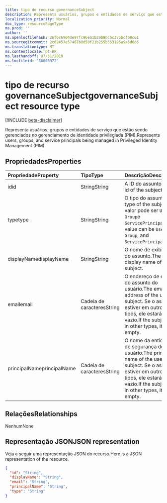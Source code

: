 ```yaml
---
title: tipo de recurso governanceSubject
description: Representa usuários, grupos e entidades de serviço que estão sendo gerenciados no gerenciamento de identidade privilegiada (PIM).
localization_priority: Normal
doc_type: resourcePageType
ms.prod: ''
author: ''
ms.openlocfilehash: 26f6c6904de97fc96eb1b29b9bcbc376bcf69c61
ms.sourcegitcommit: 2c62457e57467b8d50f21b255b553106a9a5d8d6
ms.translationtype: MT
ms.contentlocale: pt-BR
ms.lasthandoff: 07/31/2019
ms.locfileid: "36005972"
---
```

# <a name="governancesubject-resource-type"></a><span data-ttu-id="a9af3-103">tipo de recurso governanceSubject</span><span class="sxs-lookup"><span data-stu-id="a9af3-103">governanceSubject resource type</span></span>

[!INCLUDE [beta-disclaimer](../../includes/beta-disclaimer.md)]

<span data-ttu-id="a9af3-104">Representa usuários, grupos e entidades de serviço que estão sendo gerenciados no gerenciamento de identidade privilegiada (PIM).</span><span class="sxs-lookup"><span data-stu-id="a9af3-104">Represents users, groups, and service principals being managed in Privileged Identity Management (PIM).</span></span>


## <a name="properties"></a><span data-ttu-id="a9af3-105">Propriedades</span><span class="sxs-lookup"><span data-stu-id="a9af3-105">Properties</span></span>
| <span data-ttu-id="a9af3-106">Propriedade</span><span class="sxs-lookup"><span data-stu-id="a9af3-106">Property</span></span>  | <span data-ttu-id="a9af3-107">Tipo</span><span class="sxs-lookup"><span data-stu-id="a9af3-107">Type</span></span>       |<span data-ttu-id="a9af3-108">Descrição</span><span class="sxs-lookup"><span data-stu-id="a9af3-108">Description</span></span>|
|:----------|:----------|:----------|
|<span data-ttu-id="a9af3-109">id</span><span class="sxs-lookup"><span data-stu-id="a9af3-109">id</span></span>         |<span data-ttu-id="a9af3-110">String</span><span class="sxs-lookup"><span data-stu-id="a9af3-110">String</span></span>     | <span data-ttu-id="a9af3-111">A ID do assunto.</span><span class="sxs-lookup"><span data-stu-id="a9af3-111">The id of the subject.</span></span>|
|<span data-ttu-id="a9af3-112">type</span><span class="sxs-lookup"><span data-stu-id="a9af3-112">type</span></span>       |<span data-ttu-id="a9af3-113">String</span><span class="sxs-lookup"><span data-stu-id="a9af3-113">String</span></span>     |<span data-ttu-id="a9af3-114">O tipo do assunto.</span><span class="sxs-lookup"><span data-stu-id="a9af3-114">The type of the subject.</span></span> <span data-ttu-id="a9af3-115">O valor pode ser ``User``, ``Group``e ``ServicePrincipal``.</span><span class="sxs-lookup"><span data-stu-id="a9af3-115">The value can be ``User``, ``Group``, and ``ServicePrincipal``.</span></span>|
|<span data-ttu-id="a9af3-116">displayName</span><span class="sxs-lookup"><span data-stu-id="a9af3-116">displayName</span></span>|<span data-ttu-id="a9af3-117">String</span><span class="sxs-lookup"><span data-stu-id="a9af3-117">String</span></span>     |<span data-ttu-id="a9af3-118">O nome de exibição do assunto.</span><span class="sxs-lookup"><span data-stu-id="a9af3-118">The display name of the subject.</span></span>|
|<span data-ttu-id="a9af3-119">email</span><span class="sxs-lookup"><span data-stu-id="a9af3-119">email</span></span>      |<span data-ttu-id="a9af3-120">Cadeia de caracteres</span><span class="sxs-lookup"><span data-stu-id="a9af3-120">String</span></span>     |<span data-ttu-id="a9af3-121">O endereço de email do assunto do usuário.</span><span class="sxs-lookup"><span data-stu-id="a9af3-121">The email address of the user subject.</span></span> <span data-ttu-id="a9af3-122">Se o assunto estiver em outros tipos, ele estará vazio.</span><span class="sxs-lookup"><span data-stu-id="a9af3-122">If the subject is in other types, it is empty.</span></span>|
|<span data-ttu-id="a9af3-123">principalName</span><span class="sxs-lookup"><span data-stu-id="a9af3-123">principalName</span></span>|<span data-ttu-id="a9af3-124">Cadeia de caracteres</span><span class="sxs-lookup"><span data-stu-id="a9af3-124">String</span></span>   |<span data-ttu-id="a9af3-125">O nome da entidade de segurança do usuário.</span><span class="sxs-lookup"><span data-stu-id="a9af3-125">The principal name of the user subject.</span></span> <span data-ttu-id="a9af3-126">Se o assunto estiver em outros tipos, ele estará vazio.</span><span class="sxs-lookup"><span data-stu-id="a9af3-126">If the subject is in other types, it is empty.</span></span>|

## <a name="relationships"></a><span data-ttu-id="a9af3-127">Relações</span><span class="sxs-lookup"><span data-stu-id="a9af3-127">Relationships</span></span>
<span data-ttu-id="a9af3-128">Nenhum</span><span class="sxs-lookup"><span data-stu-id="a9af3-128">None</span></span>


## <a name="json-representation"></a><span data-ttu-id="a9af3-129">Representação JSON</span><span class="sxs-lookup"><span data-stu-id="a9af3-129">JSON representation</span></span>

<span data-ttu-id="a9af3-130">Veja a seguir uma representação JSON do recurso.</span><span class="sxs-lookup"><span data-stu-id="a9af3-130">Here is a JSON representation of the resource.</span></span>

<!-- {
  "blockType": "resource",
  "optionalProperties": [

  ],
  "@odata.type": "microsoft.graph.governanceSubject"
}-->

```json
{
  "id": "String",  
  "displayName": "String",
  "email": "String",
  "principalName": "String",
  "type": "String"
}

```

<!-- uuid: 8fcb5dbc-d5aa-4681-8e31-b001d5168d79
2015-10-25 14:57:30 UTC -->
<!--
{
  "type": "#page.annotation",
  "description": "governanceSubject",
  "keywords": "",
  "section": "documentation",
  "tocPath": "",
  "suppressions": []
}
-->
